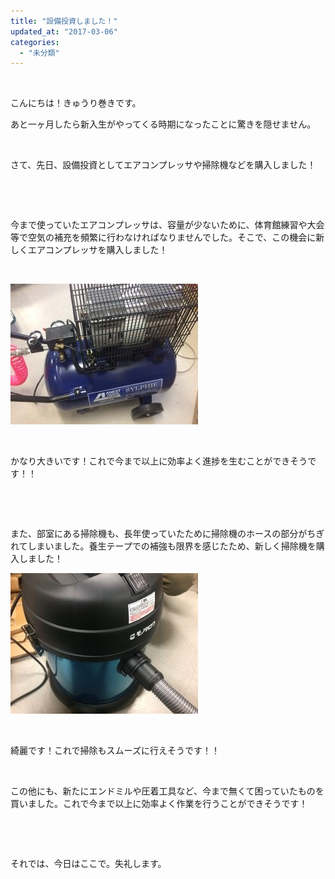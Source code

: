 ```yaml
---
title: "設備投資しました！"
updated_at: "2017-03-06"
categories: 
  - "未分類"
---
```


 

こんにちは！きゅうり巻きです。

あと一ヶ月したら新入生がやってくる時期になったことに驚きを隠せません。

 

さて、先日、設備投資としてエアコンプレッサや掃除機などを購入しました！

 

 

今まで使っていたエアコンプレッサは、容量が少ないために、体育館練習や大会等で空気の補充を頻繁に行わなければなりませんでした。そこで、この機会に新しくエアコンプレッサを購入しました！

 

[![](images/IMG_4305-300x225.jpg)](http://www.fortefibre.net/blog/wp-content/uploads/2017/03/IMG_4305.jpg)

 

かなり大きいです！これで今まで以上に効率よく進捗を生むことができそうです！！

 

 

また、部室にある掃除機も、長年使っていたために掃除機のホースの部分がちぎれてしまいました。養生テープでの補強も限界を感じたため、新しく掃除機を購入しました！

[![](images/IMG_4306-300x225.jpg)](http://www.fortefibre.net/blog/wp-content/uploads/2017/03/IMG_4306.jpg)

 

綺麗です！これで掃除もスムーズに行えそうです！！

 

この他にも、新たにエンドミルや圧着工具など、今まで無くて困っていたものを買いました。これで今まで以上に効率よく作業を行うことができそうです！

 

 

それでは、今日はここで。失礼します。

